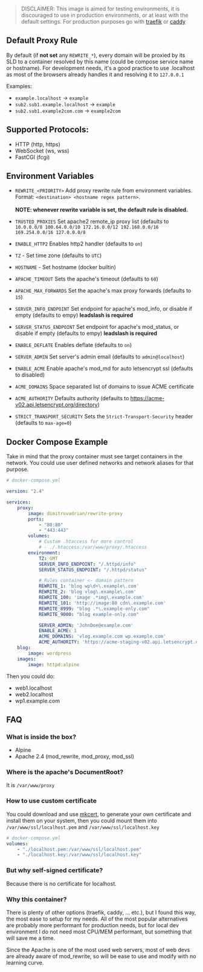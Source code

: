 > DISCLAIMER: This image is aimed for testing environments, it is discouraged to use in production environments, or at
> least with the default settings. For production purposes go with [traefik](https://traefik.io/) or [caddy](https://caddyserver.com/)

## Default Proxy Rule

By default (if **not set** any `REWRITE_*`), every domain will be proxied by its SLD to a container resolved by this
name (could be compose service name or hostname). For development needs, it's a good practice to use .localhost as most
of the browsers already handles it and resolving it to `127.0.0.1`

Examples:

-   `example.localhost` -> `example`
-   `sub2.sub1.example.localhost` -> `example`
-   `sub2.sub1.example2com.com` -> `example2com`

## Supported Protocols:

-   HTTP (http, https)
-   WebSocket (ws, wss)
-   FastCGI (fcgi)

## Environment Variables

-   `REWRITE_<PRIORITY>` Add proxy rewrite rule from environment variables. \
    Format: `<destination> <hostname regex pattern>`. \
    \
    **NOTE: whenever rewrite variable is set, the default rule is disabled.**

-   `TRUSTED_PROXIES` Set apache2 remote_ip proxy list (defaults to
    `10.0.0.0/8 100.64.0.0/10 172.16.0.0/12 192.168.0.0/16 169.254.0.0/16 127.0.0.0/8`

-   `ENABLE_HTTP2` Enables http2 handler (defaults to `on`)

-   `TZ` - Set time zone (defaults to `UTC`)

-   `HOSTNAME` - Set hostname (docker builtin)

-   `APACHE_TIMEOUT` Sets the apache's timeout (defaults to `60`)

-   `APACHE_MAX_FORWARDS` Set the apache's max proxy forwards (defaults to `15`)

-   `SERVER_INFO_ENDPOINT` Set endpoint for apache's mod_info, or disable if empty (defaults to empy) **leadslash is
    required**

-   `SERVER_STATUS_ENDPOINT` Set endpoint for apache's mod_status, or disable if empty (defaults to empy) **leadslash is
    required**

-   `ENABLE_DEFLATE` Enables deflate (defaults to `on`)

-   `SERVER_ADMIN` Set server's admin email (defaults to `admin@localhost`)

-   `ENABLE_ACME` Enable apache's mod_md for auto letsencrypt ssl (defaults to disabled)

-   `ACME_DOMAINS` Space separated list of domains to issue ACME certificate

-   `ACME_AUTHORITY` Defaults authority (defaults to https://acme-v02.api.letsencrypt.org/directory)

-   `STRICT_TRANSPORT_SECURITY` Sets the `Strict-Transport-Security` header (defaults to `max-age=0`)

## Docker Compose Example

Take in mind that the proxy container must see target containers in the network. You could use user defined networks and
network aliases for that purpose.

```yaml
# docker-compose.yml

version: "2.4"

services:
    proxy:
        image: dimitrovadrian/rewrite-proxy
        ports:
            - "80:80"
            - "443:443"
        volumes:
            # Custom .htaccess for more control
            # - ./.htaccess:/var/www/proxy/.htaccess
        environment:
            TZ: GMT
            SERVER_INFO_ENDPOINT: "/.httpd/info"
            SERVER_STATUS_ENDPOINT: "/.httpd/status"

            # Rules container <- domain pattern
            REWRITE_1: 'blog wp\d+\.example\.com'
            REWRITE_2: 'blog vlog\.example\.com'
            REWRITE_100: 'image .*img\.example.com'
            REWRITE_101: 'http://image:80 cdn\.example.com'
            REWRITE_8999: "blog .*\.example-only.com"
            REWRITE_9000: "blog example-only.com"

            SERVER_ADMIN: 'JohnDoe@example.com'
            ENABLE_ACME: 1
            ACME_DOMAINS: 'vlog.example.com wp.example.com'
            ACME_AUTHORITY: 'https://acme-staging-v02.api.letsencrypt.org/directory'
    blog:
        image: wordpress
    images:
        image: httpd:alpine
```

Then you could do:

-   web1.localhost
-   web2.localhost
-   wp1.example.com

## FAQ

### What is inside the box?

-   Alpine
-   Apache 2.4 (mod_rewrite, mod_proxy, mod_ssl)

### Where is the apache's DocumentRoot?

It is `/var/www/proxy`

### How to use custom certificate

You could download and use [mkcert](https://github.com/FiloSottile/mkcert/releases), to generate your own certificate
and install them on your system, then you could mount them into `/var/www/ssl/localhost.pem` and `/var/www/ssl/localhost.key`

```yaml
# docker-compose.yml
volumes:
    - "./localhost.pem:/var/www/ssl/localhost.pem"
    - "./localhost.key:/var/www/ssl/localhost.key"
```

### But why self-signed certificate?

Because there is no certificate for localhost.

### Why this container?

There is plenty of other options (traefik, caddy, ... etc.), but I found this way, the most ease to setup for my needs.
All of the most popular alternatives are probably more performant for production needs, but for local dev environment I do not need most CPU/MEM performant, but something that will save me a time.

Since the Apache is one of the most used web servers, most of web devs are already aware of mod_rewrite, so will be ease
to use and modify with no learning curve.
